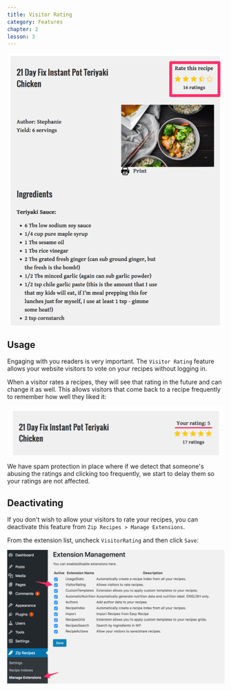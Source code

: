 ```yaml
---
title: Visitor Rating
category: Features
chapter: 2
lesson: 3
---
```


![](./images/Visitor_Ratings_on_recipe.png)

## Usage

Engaging with you readers is very important. The `Visitor Rating` feature allows your website visitors to vote on your recipes without logging in.

When a visitor rates a recipes, they will see that rating in the future and can change it as well. This allows visitors that come back to a recipe frequently to remember how well they liked it:

![Screenshot: A visitor's saved rating of a recipe](./images/Your_ratings_of_a_recipe.png)

We have spam protection in place where if we detect that someone's abusing the ratings and clicking too frequently, we start to delay them so your ratings are not affected.

## Deactivating

If you don't wish to allow your visitors to rate your recipes, you can deactivate this feature from `Zip Recipes > Manage Extensions`.

From the extension list, uncheck `VisitorRating` and then click `Save`:

![Screenshot: Deactivating Visitor Ratings for your recipes](./images/Manage_Extensions_-_visitorratings.png)